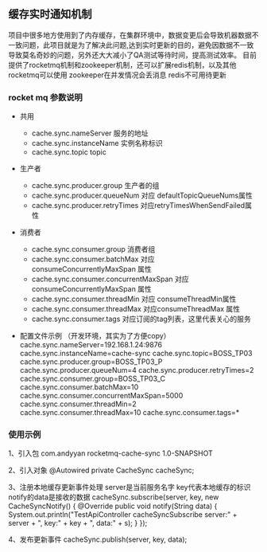## 缓存实时通知机制
项目中很多地方使用到了内存缓存，在集群环境中，数据变更后会导致机器数据不一致问题，此项目就是为了解决此问题,达到实时更新的目的，避免因数据不一致导致莫名奇妙的问题，另外还大大减小了QA测试等待时间，提高测试效率。
目前提供了rocketmq机制和zookeeper机制，还可以扩展redis机制，以及其他
rocketmq可以使用 zookeeper在并发情况会丢消息 redis不可用待更新

### rocket mq 参数说明
- 共用
    - cache.sync.nameServer 服务的地址
    - cache.sync.instanceName 实例名称标识
    - cache.sync.topic topic
- 生产者
    - cache.sync.producer.group 生产者的组 
    - cache.sync.producer.queueNum 对应 defaultTopicQueueNums属性
    - cache.sync.producer.retryTimes 对应retryTimesWhenSendFailed属性
- 消费者
    - cache.sync.consumer.group 消费者组
    - cache.sync.consumer.batchMax 对应 consumeConcurrentlyMaxSpan 属性
    - cache.sync.consumer.concurrentMaxSpan 对应 consumeConcurrentlyMaxSpan 属性
    - cache.sync.consumer.threadMin 对应 consumeThreadMin属性
    - cache.sync.consumer.threadMax 对应consumeThreadMax 属性
    - cache.sync.consumer.tags 对应订阅的tag列表，这里代表关心的服务
    
- 配置文件示例 （开发环境，其实为了方便copy）
cache.sync.nameServer=192.168.1.24:9876
cache.sync.instanceName=cache-sync
cache.sync.topic=BOSS_TP03
cache.sync.producer.group=BOSS_TP03_P
cache.sync.producer.queueNum=4
cache.sync.producer.retryTimes=2
cache.sync.consumer.group=BOSS_TP03_C
cache.sync.consumer.batchMax=10
cache.sync.consumer.concurrentMaxSpan=5000
cache.sync.consumer.threadMin=2
cache.sync.consumer.threadMax=10
cache.sync.consumer.tags=*

### 使用示例

1、引入包
<dependency>
    <groupId>com.andyyan</groupId>
    <artifactId>rocketmq-cache-sync</artifactId>
    <version>1.0-SNAPSHOT</version>
</dependency>

2、引入对象
    @Autowired
    private CacheSync cacheSync;

3、注册本地缓存更新事件处理
server是当前服务名字 key代表本地缓存的标识 notify的data是接收的数据
cacheSync.subscribe(server, key, new CacheSyncNotify() {
    @Override
    public void notify(String data) {
        System.out.println("TestApiController cacheSyncSubscribe server:" + server + ", key:" + key + ", data:" + s);
    }
});

4、发布更新事件
cacheSync.publish(server, key, data);
